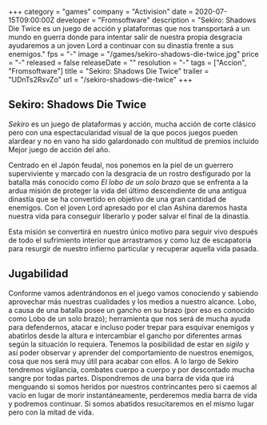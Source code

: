 +++
category = "games"
company = "Activision"
date = 2020-07-15T09:00:00Z
developer = "Fromsoftware"
description = "Sekiro: Shadows Die Twice es un juego de acción y plataformas que nos transportará a un mundo en guerra donde para intentar salir de nuestra propia desgracia ayudaremos a un joven Lord a continuar con su dinastía frente a sus enemigos."
fps = "-"
image = "/games/sekiro-shadows-die-twice.jpg"
price = "-"
released = false
releaseDate = ""
resolution = "-"
tags = ["Accion", "Fromsoftware"]
title = "Sekiro: Shadows Die Twice"
trailer = "UDnTs2RsvZo"
url = "/sekiro-shadows-die-twice"
+++

## Sekiro: Shadows Die Twice

*Sekiro* es un juego de plataformas y acción, mucha acción de corte clásico pero con una espectacularidad visual de la que pocos juegos pueden alardear y no en vano ha sido galardonado con multitud de premios incluido Mejor juego de acción del año.

Centrado en el Japón feudal, nos ponemos en la piel de un guerrero superviviente y marcado con la desgracia de un rostro desfigurado por la batalla más conocido como *El lobo de un solo brazo* que se enfrenta a la ardua misión de proteger la vida del último descendiente de una antigua dinastía que se ha convertido en objetivo de una gran cantidad de enemigos. Con el joven Lord apresado por el clan Ashina daremos hasta nuestra vida para conseguir liberarlo y poder salvar el final de la dinastía.

Esta misión se convertirá en nuestro único motivo para seguir vivo después de todo el sufrimiento interior que arrastramos y como luz de escapatoria para resurgir de nuestro infierno particular y recuperar aquella vida pasada.

## Jugabilidad

Conforme vamos adentrándonos en el juego vamos conociendo y sabiendo aprovechar más nuestras cualidades y los medios a nuestro alcance. Lobo, a causa de una batalla posee un gancho en su brazo (por eso es conocido como Lobo de un solo brazo); herramienta que nos será de mucha ayuda para defendernos, atacar e incluso poder trepar para esquivar enemigos y abatirlos desde la altura e intercambiar el gancho por diferentes armas según la situación lo requiera.
Tenemos la posibilidad de estar en *sigilo* y así poder observar y aprender del comportamiento de nuestros enemigos, cosa que nos será muy útil para acabar con ellos.
A lo largo de Sekiro tendremos vigilancia, combates cuerpo a cuerpo y por descontado mucha sangre por todas partes. Dispondremos de una barra de vida que irá menguando si somos heridos por nuestros contrincantes pero si caemos al vacío en lugar de morir instantáneamente, perderemos media barra de vida y podremos continuar. Si somos abatidos resucitaremos en el mismo lugar pero con la mitad de vida.
